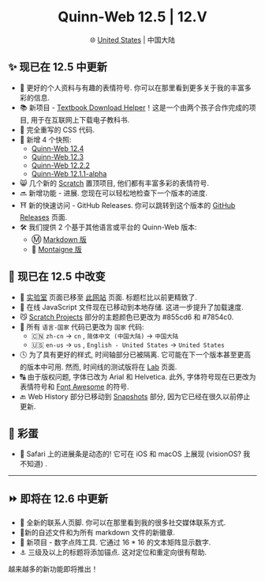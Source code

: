 <h1 align=center>Quinn-Web 12.5 | 12.Ⅴ</h1>
<p align=center>🌐 <a href="https://github.com/Quinn0823/quinn0823.github.io/blob/main/releases/12/12.5/12.5-us.md">United States</a> | 中国大陆</p>

## ✨ 现已在 12.5 中更新

* 🤣 更好的个人资料与有趣的表情符号. 你可以在那里看到更多关于我的丰富多彩的信息.
* 📚 新项目 - [Textbook Download Helper](https://quinn0823.github.io/projects/tdh/)！这是一个由两个孩子合作完成的项目, 用于在互联网上下载电子教科书.
* 🎨 完全重写的 CSS 代码.
* 📸 新增 4 个快照:
  * [Quinn-Web 12.4](https://quinn0823.github.io/snapshot-12.4/)
  * [Quinn-Web 12.3](https://quinn0823.github.io/snapshot-12.3/)
  * [Quinn-Web 12.2.2](https://quinn0823.github.io/snapshot-12.2.2/)
  * [Quinn-Web 12.1.1-alpha](https://quinn0823.github.io/snapshot-12.1.1-alpha/)
* 😸 几个新的 [Scratch](https://quinn0823.github.io/projects/) 置顶项目, 他们都有丰富多彩的表情符号.
* 🔜 新增功能 - 进展. 您现在可以轻松地检查下一个版本的进度.
* ⛩️ 新的快速访问 - GitHub Releases. 你可以跳转到这个版本的 [GitHub Releases](https://github.com/Quinn0823/quinn0823.github.io/releases/) 页面.
* 🛠️ 我们提供 2 个基于其他语言或平台的 Quinn-Web 版本:
  * Ⓜ️ [Markdown 版](https://quinn0823.github.io/markdown/)
  * 📝 [Montaigne 版](https://quinn0823.github.io/https://quinn0823.montaigne.io/)

## 🔧 现已在 12.5 中改变

* 🧬 [实验室](https://quinn0823.github.io/lab.html) 页面已移至 [此网站](https://quinn0823.github.io/website.html) 页面. 标题栏比以前更精致了.
* 🚀 在线 JavaScript 文件现在已移动到本地存储. 这进一步提升了加载速度.
* 😼 [Scratch Projects](https://quinn0823.github.io/projects/) 部分的主题颜色已更改为 #855cd6 和 #7854c0.
* 💬 所有  `语言-国家` 代码已更改为 `国家` 代码:
  * 🇨🇳 `zh-cn` → `cn` , `简体中文 (中国大陆)` → `中国大陆`
  * 🇺🇸 `en-us` → `us` , `English - United States` → `United States`
* 🕓 为了具有更好的样式, 时间轴部分已被隔离. 它可能在下一个版本甚至更高的版本中可用. 然而, 时间线的测试版将在 [Lab](https://quinn0823.github.io/lab.html) 页面.
* 🔠 由于版权问题, 字体已改为 Arial 和 Helvetica. 此外, 字体符号现在已更改为表情符号和 [Font Awesome](https://fontawesome.com/) 的符号.
* 🔙 Web History 部分已移动到 [Snapshots](https://quinn0823.github.io/website.html) 部分, 因为它已经在很久以前停止更新.

## 🥚 彩蛋

* 🐎 Safari 上的进展条是动态的! 它可在 iOS 和 macOS 上展现 (visionOS? 我不知道) .

---

## ⏩ 即将在 12.6 中更新

* 🪪 全新的联系人页脚. 你可以在那里看到我的很多社交媒体联系方式.
* 📑新的自述文件和为所有 markdown 文件的新徽章.
* 🔢 新项目 - 数字点阵工具. 它通过 16 * 16 的文本矩阵显示数字.
* ⚓️ 三级及以上的标题将添加锚点. 这对定位和重定向很有帮助.

越来越多的新功能即将推出！
